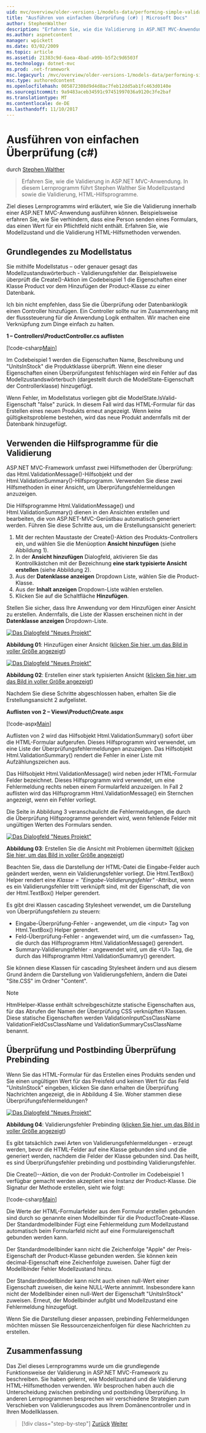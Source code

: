 ```yaml
---
uid: mvc/overview/older-versions-1/models-data/performing-simple-validation-cs
title: "Ausführen von einfachen Überprüfung (c#) | Microsoft Docs"
author: StephenWalther
description: "Erfahren Sie, wie die Validierung in ASP.NET MVC-Anwendung. In diesem Lernprogramm führt Stephen Walther Sie Modellzustand und die Validierung, HTML-Hilfsobjekt..."
ms.author: aspnetcontent
manager: wpickett
ms.date: 03/02/2009
ms.topic: article
ms.assetid: 21383c9d-6aea-4bad-a99b-b5f2c9d6503f
ms.technology: dotnet-mvc
ms.prod: .net-framework
msc.legacyurl: /mvc/overview/older-versions-1/models-data/performing-simple-validation-cs
msc.type: authoredcontent
ms.openlocfilehash: 005872308d9d4d8ac7feb12dd5ab1fc463d0140e
ms.sourcegitcommit: 9a9483aceb34591c97451997036a9120c3fe2baf
ms.translationtype: MT
ms.contentlocale: de-DE
ms.lasthandoff: 11/10/2017
---
```

<a name="performing-simple-validation-c"></a>Ausführen von einfachen Überprüfung (c#)
====================
durch [Stephen Walther](https://github.com/StephenWalther)

> Erfahren Sie, wie die Validierung in ASP.NET MVC-Anwendung. In diesem Lernprogramm führt Stephen Walther Sie Modellzustand sowie die Validierung, HTML-Hilfsprogramme.


Ziel dieses Lernprogramms wird erläutert, wie Sie die Validierung innerhalb einer ASP.NET MVC-Anwendung ausführen können. Beispielsweise erfahren Sie, wie Sie verhindern, dass eine Person senden eines Formulars, das einen Wert für ein Pflichtfeld nicht enthält. Erfahren Sie, wie Modellzustand und die Validierung HTML-Hilfsmethoden verwenden.

## <a name="understanding-model-state"></a>Grundlegendes zu Modellstatus

Sie mithilfe Modellstatus – oder genauer gesagt das Modellzustandswörterbuch - Validierungsfehler dar. Beispielsweise überprüft die Create()-Aktion im Codebeispiel 1 die Eigenschaften einer Klasse Product vor dem Hinzufügen der Product-Klasse zu einer Datenbank.


Ich bin nicht empfehlen, dass Sie die Überprüfung oder Datenbanklogik einen Controller hinzufügen. Ein Controller sollte nur im Zusammenhang mit der flusssteuerung für die Anwendung Logik enthalten. Wir machen eine Verknüpfung zum Dinge einfach zu halten.


**1 – Controllers\ProductController.cs auflisten**

[!code-csharp[Main](performing-simple-validation-cs/samples/sample1.cs)]

Im Codebeispiel 1 werden die Eigenschaften Name, Beschreibung und "UnitsInStock" die Produktklasse überprüft. Wenn eine dieser Eigenschaften einen Überprüfungstest fehlschlagen wird ein Fehler auf das Modellzustandswörterbuch (dargestellt durch die ModelState-Eigenschaft der Controllerklasse) hinzugefügt.

Wenn Fehler, im Modellstatus vorliegen gibt die ModelState.IsValid-Eigenschaft "false" zurück. In diesem Fall wird das HTML-Formular für das Erstellen eines neuen Produkts erneut angezeigt. Wenn keine gültigkeitsprobleme bestehen, wird das neue Produkt andernfalls mit der Datenbank hinzugefügt.

## <a name="using-the-validation-helpers"></a>Verwenden die Hilfsprogramme für die Validierung

ASP.NET MVC-Framework umfasst zwei Hilfsmethoden der Überprüfung: das Html.ValidationMessage()-Hilfsobjekt und der Html.ValidationSummary()-Hilfsprogramm. Verwenden Sie diese zwei Hilfsmethoden in einer Ansicht, um Überprüfungsfehlermeldungen anzuzeigen.

Die Hilfsprogramme Html.ValidationMessage() und Html.ValidationSummary() dienen in den Ansichten erstellen und bearbeiten, die von ASP.NET-MVC-Gerüstbau automatisch generiert werden. Führen Sie diese Schritte aus, um die Erstellungsansicht generiert:

1. Mit der rechten Maustaste der Create()-Aktion des Produkts-Controllers ein, und wählen Sie die Menüoption **Ansicht hinzufügen** (siehe Abbildung 1).
2. In der **Ansicht hinzufügen** Dialogfeld, aktivieren Sie das Kontrollkästchen mit der Bezeichnung **eine stark typisierte Ansicht erstellen** (siehe Abbildung 2).
3. Aus der **Datenklasse anzeigen** Dropdown Liste, wählen Sie die Product-Klasse.
4. Aus der **Inhalt anzeigen** Dropdown-Liste wählen erstellen.
5. Klicken Sie auf die Schaltfläche **Hinzufügen**.


Stellen Sie sicher, dass Ihre Anwendung vor dem Hinzufügen einer Ansicht zu erstellen. Andernfalls, die Liste der Klassen erscheinen nicht in der **Datenklasse anzeigen** Dropdown-Liste.


[![Das Dialogfeld "Neues Projekt"](performing-simple-validation-cs/_static/image1.jpg)](performing-simple-validation-cs/_static/image1.png)

**Abbildung 01**: Hinzufügen einer Ansicht ([klicken Sie hier, um das Bild in voller Größe angezeigt](performing-simple-validation-cs/_static/image2.png))


[![Das Dialogfeld "Neues Projekt"](performing-simple-validation-cs/_static/image2.jpg)](performing-simple-validation-cs/_static/image3.png)

**Abbildung 02**: Erstellen einer stark typisierten Ansicht ([klicken Sie hier, um das Bild in voller Größe angezeigt](performing-simple-validation-cs/_static/image4.png))


Nachdem Sie diese Schritte abgeschlossen haben, erhalten Sie die Erstellungsansicht 2 aufgelistet.

**Auflisten von 2 – Views\Product\Create.aspx**

[!code-aspx[Main](performing-simple-validation-cs/samples/sample2.aspx)]

Auflisten von 2 wird das Hilfsobjekt Html.ValidationSummary() sofort über die HTML-Formular aufgerufen. Dieses Hilfsprogramm wird verwendet, um eine Liste der Überprüfungsfehlermeldungen anzuzeigen. Das Hilfsobjekt Html.ValidationSummary() rendert die Fehler in einer Liste mit Aufzählungszeichen aus.

Das Hilfsobjekt Html.ValidationMessage() wird neben jeder HTML-Formular Felder bezeichnet. Dieses Hilfsprogramm wird verwendet, um eine Fehlermeldung rechts neben einem Formularfeld anzuzeigen. In Fall 2 auflisten wird das Hilfsprogramm Html.ValidationMessage() ein Sternchen angezeigt, wenn ein Fehler vorliegt.

Die Seite in Abbildung 3 veranschaulicht die Fehlermeldungen, die durch die Überprüfung Hilfsprogramme gerendert wird, wenn fehlende Felder mit ungültigen Werten des Formulars senden.


[![Das Dialogfeld "Neues Projekt"](performing-simple-validation-cs/_static/image3.jpg)](performing-simple-validation-cs/_static/image5.png)

**Abbildung 03**: Erstellen Sie die Ansicht mit Problemen übermittelt ([klicken Sie hier, um das Bild in voller Größe angezeigt](performing-simple-validation-cs/_static/image6.png))


Beachten Sie, dass die Darstellung der HTML-Datei die Eingabe-Felder auch geändert werden, wenn ein Validierungsfehler vorliegt. Die Html.TextBox() Helper rendert eine *Klasse = "Eingabe-Validierungsfehler"* -Attribut, wenn es ein Validierungsfehler tritt verknüpft sind, mit der Eigenschaft, die von der Html.TextBox() Helper gerendert.

Es gibt drei Klassen cascading Stylesheet verwendet, um die Darstellung von Überprüfungsfehlern zu steuern:

- Eingabe-Überprüfung-Fehler - angewendet, um die &lt;input&gt; Tag von Html.TextBox() Helper gerendert.
- Feld-Überprüfung-Fehler - angewendet wird, um die &lt;umfassen&gt; Tag, die durch das Hilfsprogramm Html.ValidationMessage() gerendert.
- Summary-Validierungsfehler - angewendet wird, um die &lt;Ul&gt; Tag, die durch das Hilfsprogramm Html.ValidationSumamry() gerendert.

Sie können diese Klassen für cascading Stylesheet ändern und aus diesem Grund ändern die Darstellung von Validierungsfehlern, ändern die Datei "Site.CSS" im Ordner "Content".

> [!NOTE] 
> 
> HtmlHelper-Klasse enthält schreibgeschützte statische Eigenschaften aus, für das Abrufen der Namen der Überprüfung CSS verknüpften Klassen. Diese statische Eigenschaften werden ValidationInputCssClassName ValidationFieldCssClassName und ValidationSummaryCssClassName benannt.


## <a name="prebinding-validation-and-postbinding-validation"></a>Überprüfung und Postbinding Überprüfung Prebinding

Wenn Sie das HTML-Formular für das Erstellen eines Produkts senden und Sie einen ungültigen Wert für das Preisfeld und keinen Wert für das Feld "UnitsInStock" eingeben, klicken Sie dann erhalten die Überprüfung Nachrichten angezeigt, die in Abbildung 4 Sie. Woher stammen diese Überprüfungsfehlermeldungen?


[![Das Dialogfeld "Neues Projekt"](performing-simple-validation-cs/_static/image4.jpg)](performing-simple-validation-cs/_static/image7.png)

**Abbildung 04**: Validierungsfehler Prebinding ([klicken Sie hier, um das Bild in voller Größe angezeigt](performing-simple-validation-cs/_static/image8.png))


Es gibt tatsächlich zwei Arten von Validierungsfehlermeldungen - erzeugt werden, bevor die HTML-Felder auf eine Klasse gebunden sind und die generiert werden, nachdem die Felder der Klasse gebunden sind. Das heißt, es sind Überprüfungsfehler prebinding und postbinding Validierungsfehler.

Die Create()--Aktion, die von der Produkt-Controller im Codebeispiel 1 verfügbar gemacht werden akzeptiert eine Instanz der Product-Klasse. Die Signatur der Methode erstellen, sieht wie folgt:

[!code-csharp[Main](performing-simple-validation-cs/samples/sample3.cs)]

Die Werte der HTML-Formularfelder aus dem Formular erstellen gebunden sind durch so genannte einen Modellbinder für die ProductToCreate-Klasse. Der Standardmodellbinder Fügt eine Fehlermeldung zum Modellzustand automatisch beim Formularfeld nicht auf eine Formulareigenschaft gebunden werden kann.

Der Standardmodellbinder kann nicht die Zeichenfolge "Apple" der Preis-Eigenschaft der Product-Klasse gebunden werden. Sie können kein decimal-Eigenschaft eine Zeichenfolge zuweisen. Daher fügt der Modellbinder Fehler Modellzustand hinzu.

Der Standardmodellbinder kann nicht auch einen null-Wert einer Eigenschaft zuweisen, die keine NULL-Werte annimmt. Insbesondere kann nicht der Modellbinder einen null-Wert der Eigenschaft "UnitsInStock" zuweisen. Erneut, der Modellbinder aufgibt und Modellzustand eine Fehlermeldung hinzugefügt.

Wenn Sie die Darstellung dieser anpassen, prebinding Fehlermeldungen möchten müssen Sie Ressourcenzeichenfolgen für diese Nachrichten zu erstellen.

## <a name="summary"></a>Zusammenfassung

Das Ziel dieses Lernprogramms wurde um die grundlegende Funktionsweise der Validierung in ASP.NET MVC-Framework zu beschreiben. Sie haben gelernt, wie Modellzustand und die Validierung HTML-Hilfsmethoden verwenden. Wir besprochen haben auch die Unterscheidung zwischen prebinding und postbinding Überprüfung. In anderen Lernprogrammen besprechen wir verschiedene Strategien zum Verschieben von Validierungscodes aus Ihrem Domänencontroller und in Ihren Modellklassen.

>[!div class="step-by-step"]
[Zurück](displaying-a-table-of-database-data-cs.md)
[Weiter](validating-with-the-idataerrorinfo-interface-cs.md)
